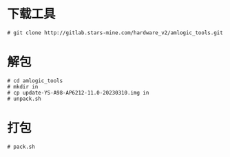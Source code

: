 # 下载工具
    # git clone http://gitlab.stars-mine.com/hardware_v2/amlogic_tools.git
    
# 解包
    # cd amlogic_tools
    # mkdir in
    # cp update-YS-A98-AP6212-11.0-20230310.img in
    # unpack.sh

# 打包
    # pack.sh
